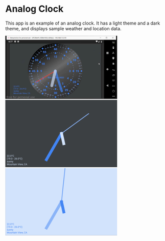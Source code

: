 # Analog Clock

This app is an example of an analog clock.
It has a light theme and a dark theme, and displays sample weather and location data.

<img src='fcc-dark.png' width='350'>

<img src='analog_dark.png' width='350'>

<img src='analog_light.png' width='350'>
